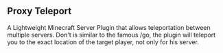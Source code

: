 ## Proxy Teleport
A Lightweight Minecraft Server Plugin that allows teleportation between multiple servers. Don't is similar to the famous /go, the plugin will teleport you to the exact location of the target player, not only for his server.
